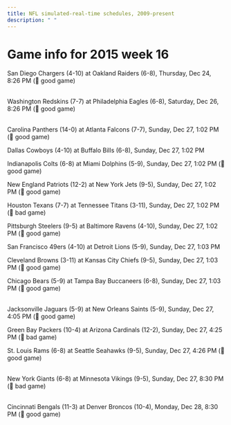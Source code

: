 ```yaml
---
title: NFL simulated-real-time schedules, 2009-present
description: " "
---
```


# Game info for 2015 week 16

San Diego Chargers (4-10) at Oakland Raiders (6-8), Thursday, Dec 24, 8:26 PM (:football: good game)

<br/>Washington Redskins (7-7) at Philadelphia Eagles (6-8), Saturday, Dec 26, 8:26 PM (:football: good game)

<br/>Carolina Panthers (14-0) at Atlanta Falcons (7-7), Sunday, Dec 27, 1:02 PM (:football: good game)

Dallas Cowboys (4-10) at Buffalo Bills (6-8), Sunday, Dec 27, 1:02 PM

Indianapolis Colts (6-8) at Miami Dolphins (5-9), Sunday, Dec 27, 1:02 PM (:football: good game)

New England Patriots (12-2) at New York Jets (9-5), Sunday, Dec 27, 1:02 PM (:football: good game)

Houston Texans (7-7) at Tennessee Titans (3-11), Sunday, Dec 27, 1:02 PM (:red_circle: bad game)

Pittsburgh Steelers (9-5) at Baltimore Ravens (4-10), Sunday, Dec 27, 1:02 PM (:football: good game)

San Francisco 49ers (4-10) at Detroit Lions (5-9), Sunday, Dec 27, 1:03 PM

Cleveland Browns (3-11) at Kansas City Chiefs (9-5), Sunday, Dec 27, 1:03 PM (:football: good game)

Chicago Bears (5-9) at Tampa Bay Buccaneers (6-8), Sunday, Dec 27, 1:03 PM (:football: good game)

<br/>Jacksonville Jaguars (5-9) at New Orleans Saints (5-9), Sunday, Dec 27, 4:05 PM (:football: good game)

Green Bay Packers (10-4) at Arizona Cardinals (12-2), Sunday, Dec 27, 4:25 PM (:red_circle: bad game)

St. Louis Rams (6-8) at Seattle Seahawks (9-5), Sunday, Dec 27, 4:26 PM (:football: good game)

<br/>New York Giants (6-8) at Minnesota Vikings (9-5), Sunday, Dec 27, 8:30 PM (:red_circle: bad game)

<br/>Cincinnati Bengals (11-3) at Denver Broncos (10-4), Monday, Dec 28, 8:30 PM (:football: good game)

